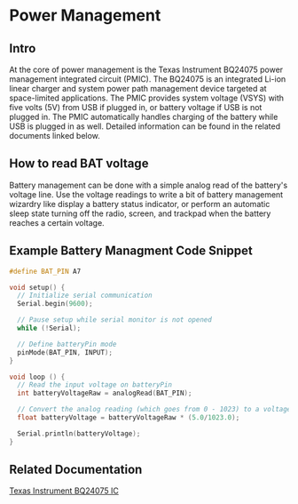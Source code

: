 # Power Management
## Intro
At the core of power management is the Texas Instrument BQ24075 power management integrated circuit (PMIC). The BQ24075 is an integrated Li-ion linear charger and system power path management device targeted at space-limited applications. The PMIC provides system voltage (VSYS) with five volts (5V) from USB if plugged in, or battery voltage if USB is not plugged in. The PMIC automatically handles charging of the battery while USB is plugged in as well. Detailed information can be found in the related documents linked below.

## How to read BAT voltage
Battery management can be done with a simple analog read of the battery's voltage line. Use the voltage readings to write a bit of battery management wizardry like display a battery status indicator, or perform an automatic sleep state turning off the radio, screen, and trackpad when the battery reaches a certain voltage.

## Example Battery Managment Code Snippet
``` cpp
#define BAT_PIN A7

void setup() {
  // Initialize serial communication
  Serial.begin(9600);

  // Pause setup while serial monitor is not opened
  while (!Serial);

  // Define batteryPin mode
  pinMode(BAT_PIN, INPUT);
}

void loop () {
  // Read the input voltage on batteryPin
  int batteryVoltageRaw = analogRead(BAT_PIN);

  // Convert the analog reading (which goes from 0 - 1023) to a voltage 0 - 5.
  float batteryVoltage = batteryVoltageRaw * (5.0/1023.0);

  Serial.println(batteryVoltage);
}
```

## Related Documentation
[Texas Instrument BQ24075 IC](http://www.ti.com/product/BQ24075-Q1)
